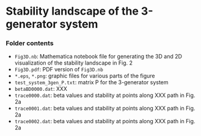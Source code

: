 # Stability landscape of the 3-generator system

### Folder contents

- `Fig3D.nb`: Mathematica notebook file for generating the 3D and 2D visualization of the stability landscape in Fig. 2
- `Fig3D.pdf`: PDF version of `Fig3D.nb`
- `*.eps`, `*.png`: graphic files for various parts of the figure
- `test_system_3gen_P.txt`: matrix P for the 3-generator system
- `betaBD0000.dat`: XXX
- `trace0000.dat`: beta values and stability at points along XXX path in Fig. 2a
- `trace0001.dat`: beta values and stability at points along XXX path in Fig. 2a
- `trace0002.dat`: beta values and stability at points along XXX path in Fig. 2a
